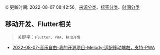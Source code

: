 :alarm_clock: 更新时间: 2022-08-07 08:42:56。[来源分类](../README.md)、[标签分类](../TAGS.md)、[时间分类](../TIMELINE.md)

## 移动开发、Flutter相关


> 关键字：`Flutter`、`PWA`、`移动开发`



- [2022-08-07-音乐自由-我的开源项目-Melody-适配移动端啦，支持-PWA](https://www.v2ex.com/t/871249) 